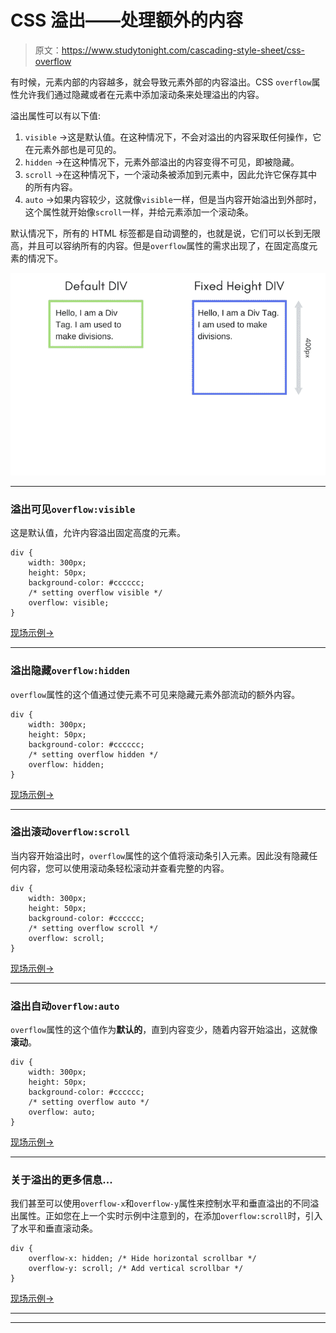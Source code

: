 # CSS 溢出——处理额外的内容

> 原文：<https://www.studytonight.com/cascading-style-sheet/css-overflow>

有时候，元素内部的内容越多，就会导致元素外部的内容溢出。CSS `overflow`属性允许我们通过隐藏或者在元素中添加滚动条来处理溢出的内容。

溢出属性可以有以下值:

1.  `visible` →这是默认值。在这种情况下，不会对溢出的内容采取任何操作，它在元素外部也是可见的。
2.  `hidden` →在这种情况下，元素外部溢出的内容变得不可见，即被隐藏。
3.  `scroll` →在这种情况下，一个滚动条被添加到元素中，因此允许它保存其中的所有内容。
4.  `auto` →如果内容较少，这就像`visible`一样，但是当内容开始溢出到外部时，这个属性就开始像`scroll`一样，并给元素添加一个滚动条。

默认情况下，所有的 HTML 标签都是自动调整的，也就是说，它们可以长到无限高，并且可以容纳所有的内容。但是`overflow`属性的需求出现了，在固定高度元素的情况下。

![CSS Overflow Example](img/d713b32b8b946d059a5180b60a1b987b.png)

* * *

### 溢出可见`overflow:visible`

这是默认值，允许内容溢出固定高度的元素。

```
div {
    width: 300px;
    height: 50px;
    background-color: #cccccc;
    /* setting overflow visible */
    overflow: visible;
}
```

[现场示例→](/code/playground/web?file=css-overflow_visible)

* * *

### 溢出隐藏`overflow:hidden`

`overflow`属性的这个值通过使元素不可见来隐藏元素外部流动的额外内容。

```
div {
    width: 300px;
    height: 50px;
    background-color: #cccccc;
    /* setting overflow hidden */
    overflow: hidden;
}
```

[现场示例→](/code/playground/web?file=css-overflow_hidden)

* * *

### 溢出滚动`overflow:scroll`

当内容开始溢出时，`overflow`属性的这个值将滚动条引入元素。因此没有隐藏任何内容，您可以使用滚动条轻松滚动并查看完整的内容。

```
div {
    width: 300px;
    height: 50px;
    background-color: #cccccc;
    /* setting overflow scroll */
    overflow: scroll;
}
```

[现场示例→](/code/playground/web?file=css-overflow_scroll)

* * *

### 溢出自动`overflow:auto`

`overflow`属性的这个值作为**默认的**，直到内容变少，随着内容开始溢出，这就像**滚动**。

```
div {
    width: 300px;
    height: 50px;
    background-color: #cccccc;
    /* setting overflow auto */
    overflow: auto;
}
```

[现场示例→](/code/playground/web?file=css-overflow_auto)

* * *

### 关于溢出的更多信息...

我们甚至可以使用`overflow-x`和`overflow-y`属性来控制水平和垂直溢出的不同溢出属性。正如您在上一个实时示例中注意到的，在添加`overflow:scroll`时，引入了水平和垂直滚动条。

```
div {
    overflow-x: hidden; /* Hide horizontal scrollbar */
    overflow-y: scroll; /* Add vertical scrollbar */
}
```

[现场示例→](/code/playground/web?file=css-overflow_xy)

* * *

* * *